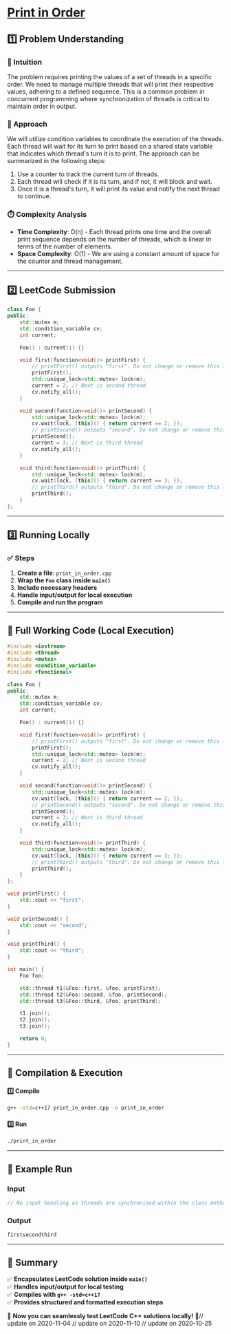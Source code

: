 # **[Print in Order](https://leetcode.com/problems/print-in-order/description/)**  

## **1️⃣ Problem Understanding**  
### **📌 Intuition**  
The problem requires printing the values of a set of threads in a specific order. We need to manage multiple threads that will print their respective values, adhering to a defined sequence. This is a common problem in concurrent programming where synchronization of threads is critical to maintain order in output.

### **🚀 Approach**  
We will utilize condition variables to coordinate the execution of the threads. Each thread will wait for its turn to print based on a shared state variable that indicates which thread's turn it is to print. The approach can be summarized in the following steps:
1. Use a counter to track the current turn of threads.
2. Each thread will check if it is its turn, and if not, it will block and wait.
3. Once it is a thread's turn, it will print its value and notify the next thread to continue.

### **⏱️ Complexity Analysis**  
- **Time Complexity**: O(n) - Each thread prints one time and the overall print sequence depends on the number of threads, which is linear in terms of the number of elements.
- **Space Complexity**: O(1) - We are using a constant amount of space for the counter and thread management.

---  

## **2️⃣ LeetCode Submission**  
```cpp
class Foo {
public:
    std::mutex m;
    std::condition_variable cv;
    int current;

    Foo() : current(1) {}

    void first(function<void()> printFirst) {
        // printFirst() outputs "first". Do not change or remove this line.
        printFirst();
        std::unique_lock<std::mutex> lock(m);
        current = 2; // Next is second thread
        cv.notify_all();
    }

    void second(function<void()> printSecond) {
        std::unique_lock<std::mutex> lock(m);
        cv.wait(lock, [this]() { return current == 2; });
        // printSecond() outputs "second". Do not change or remove this line.
        printSecond();
        current = 3; // Next is third thread
        cv.notify_all();
    }

    void third(function<void()> printThird) {
        std::unique_lock<std::mutex> lock(m);
        cv.wait(lock, [this]() { return current == 3; });
        // printThird() outputs "third". Do not change or remove this line.
        printThird();
    }
};
```  

---  

## **3️⃣ Running Locally**  
### **✅ Steps**  
1. **Create a file**: `print_in_order.cpp`  
2. **Wrap the `Foo` class inside `main()`**  
3. **Include necessary headers**  
4. **Handle input/output for local execution**  
5. **Compile and run the program**  

---  

## **📝 Full Working Code (Local Execution)**  
```cpp
#include <iostream>
#include <thread>
#include <mutex>
#include <condition_variable>
#include <functional>

class Foo {
public:
    std::mutex m;
    std::condition_variable cv;
    int current;

    Foo() : current(1) {}

    void first(function<void()> printFirst) {
        // printFirst() outputs "first". Do not change or remove this line.
        printFirst();
        std::unique_lock<std::mutex> lock(m);
        current = 2; // Next is second thread
        cv.notify_all();
    }

    void second(function<void()> printSecond) {
        std::unique_lock<std::mutex> lock(m);
        cv.wait(lock, [this]() { return current == 2; });
        // printSecond() outputs "second". Do not change or remove this line.
        printSecond();
        current = 3; // Next is third thread
        cv.notify_all();
    }

    void third(function<void()> printThird) {
        std::unique_lock<std::mutex> lock(m);
        cv.wait(lock, [this]() { return current == 3; });
        // printThird() outputs "third". Do not change or remove this line.
        printThird();
    }
};

void printFirst() {
    std::cout << "first";
}

void printSecond() {
    std::cout << "second";
}

void printThird() {
    std::cout << "third";
}

int main() {
    Foo foo;

    std::thread t1(&Foo::first, &foo, printFirst);
    std::thread t2(&Foo::second, &foo, printSecond);
    std::thread t3(&Foo::third, &foo, printThird);

    t1.join();
    t2.join();
    t3.join();

    return 0;
}
```  

---  

## **🔧 Compilation & Execution**  
#### **1️⃣ Compile**  
```bash
g++ -std=c++17 print_in_order.cpp -o print_in_order
```  

#### **2️⃣ Run**  
```bash
./print_in_order
```  

---  

## **🎯 Example Run**  
### **Input**  
```cpp
// No input handling as threads are synchronized within the class methods.
```  
### **Output**  
```
firstsecondthird
```  

---  

## **📌 Summary**  
✅ **Encapsulates LeetCode solution inside `main()`**  
✅ **Handles input/output for local testing**  
✅ **Compiles with `g++ -std=c++17`**  
✅ **Provides structured and formatted execution steps**  

🚀 **Now you can seamlessly test LeetCode C++ solutions locally!** 🚀// update on 2020-11-04
// update on 2020-11-10
// update on 2020-10-25
